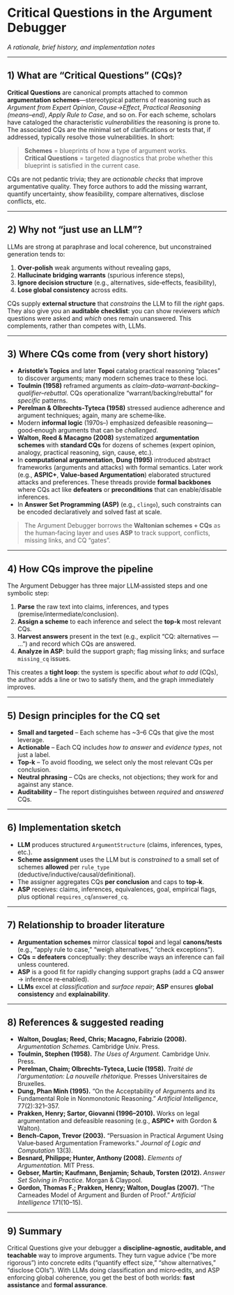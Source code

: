 # Critical Questions in the Argument Debugger
*A rationale, brief history, and implementation notes*

---

## 1) What are “Critical Questions” (CQs)?

**Critical Questions** are canonical prompts attached to common **argumentation schemes**—stereotypical patterns of reasoning such as *Argument from Expert Opinion*, *Cause→Effect*, *Practical Reasoning (means–end)*, *Apply Rule to Case*, and so on. For each scheme, scholars have cataloged the characteristic *vulnerabilities* the reasoning is prone to. The associated CQs are the minimal set of clarifications or tests that, if addressed, typically resolve those vulnerabilities. In short:

> **Schemes** = blueprints of how a type of argument works.  
> **Critical Questions** = targeted diagnostics that probe whether this blueprint is satisfied in the current case.

CQs are not pedantic trivia; they are *actionable checks* that improve argumentative quality. They force authors to add the missing warrant, quantify uncertainty, show feasibility, compare alternatives, disclose conflicts, etc.

---

## 2) Why not “just use an LLM”?

LLMs are strong at paraphrase and local coherence, but unconstrained generation tends to:

1. **Over‑polish** weak arguments without revealing gaps,
2. **Hallucinate bridging warrants** (spurious inference steps),
3. **Ignore decision structure** (e.g., alternatives, side‑effects, feasibility),
4. **Lose global consistency** across edits.

CQs supply **external structure** that *constrains* the LLM to fill the *right* gaps. They also give you an **auditable checklist**: you can show reviewers *which* questions were asked and *which* ones remain unanswered. This complements, rather than competes with, LLMs.

---

## 3) Where CQs come from (very short history)

- **Aristotle’s Topics** and later **Topoi** catalog practical reasoning “places” to discover arguments; many modern schemes trace to these loci.
- **Toulmin (1958)** reframed arguments as *claim–data–warrant–backing–qualifier–rebuttal*. CQs operationalize “warrant/backing/rebuttal” for *specific* patterns.
- **Perelman & Olbrechts‑Tyteca (1958)** stressed audience adherence and argument techniques; again, many are scheme‑like.
- Modern **informal logic** (1970s–) emphasized defeasible reasoning—good‑enough arguments that can be *challenged*.  
- **Walton, Reed & Macagno (2008)** systematized **argumentation schemes** with **standard CQs** for dozens of schemes (expert opinion, analogy, practical reasoning, sign, cause, etc.).
- In **computational argumentation**, **Dung (1995)** introduced abstract frameworks (arguments and attacks) with formal semantics. Later work (e.g., **ASPIC+**, **Value‑based Argumentation**) elaborated structured attacks and preferences. These threads provide **formal backbones** where CQs act like **defeaters** or **preconditions** that can enable/disable inferences.
- In **Answer Set Programming (ASP)** (e.g., `clingo`), such constraints can be encoded declaratively and solved fast at scale.

> The Argument Debugger borrows the **Waltonian schemes + CQs** as the human‑facing layer and uses **ASP** to track support, conflicts, missing links, and CQ “gates”.

---

## 4) How CQs improve the pipeline

The Argument Debugger has three major LLM‑assisted steps and one symbolic step:

1. **Parse** the raw text into claims, inferences, and types (premise/intermediate/conclusion).  
2. **Assign a scheme** to each inference and select the **top‑k** most relevant CQs.  
3. **Harvest answers** present in the text (e.g., explicit “CQ: alternatives — …”) and record which CQs are answered.  
4. **Analyze in ASP**: build the support graph; flag missing links; and surface `missing_cq` issues.

This creates a **tight loop**: the system is specific about *what to add* (CQs), the author adds a line or two to satisfy them, and the graph immediately improves.

---

## 5) Design principles for the CQ set

- **Small and targeted** – Each scheme has ~3–6 CQs that give the most leverage.  
- **Actionable** – Each CQ includes *how to answer* and *evidence types*, not just a label.  
- **Top‑k** – To avoid flooding, we select only the most relevant CQs per conclusion.  
- **Neutral phrasing** – CQs are checks, not objections; they work for and against any stance.  
- **Auditability** – The report distinguishes between *required* and *answered* CQs.

---


## 6) Implementation sketch

- **LLM** produces structured `ArgumentStructure` (claims, inferences, types, etc.).  
- **Scheme assignment** uses the LLM but is *constrained* to a small set of schemes **allowed** per `rule_type` (deductive/inductive/causal/definitional).  
- The assigner aggregates CQs **per conclusion** and caps to **top‑k**.  
- **ASP** receives: claims, inferences, equivalences, goal, empirical flags, plus optional `requires_cq`/`answered_cq`.  

---

## 7) Relationship to broader literature

- **Argumentation schemes** mirror classical **topoi** and legal **canons/tests** (e.g., “apply rule to case,” “weigh alternatives,” “check exceptions”).  
- **CQs = defeaters** conceptually: they describe ways an inference can fail unless countered.  
- **ASP** is a good fit for rapidly changing support graphs (add a CQ answer → inference re‑enabled).  
- **LLMs** excel at *classification* and *surface repair*; **ASP** ensures **global consistency** and **explainability**.

---

## 8) References & suggested reading

- **Walton, Douglas; Reed, Chris; Macagno, Fabrizio (2008).** *Argumentation Schemes.* Cambridge Univ. Press.  
- **Toulmin, Stephen (1958).** *The Uses of Argument.* Cambridge Univ. Press.  
- **Perelman, Chaim; Olbrechts‑Tyteca, Lucie (1958).** *Traité de l’argumentation: La nouvelle rhétorique.* Presses Universitaires de Bruxelles.  
- **Dung, Phan Minh (1995).** “On the Acceptability of Arguments and its Fundamental Role in Nonmonotonic Reasoning.” *Artificial Intelligence*, 77(2):321–357.  
- **Prakken, Henry; Sartor, Giovanni (1996–2010).** Works on legal argumentation and defeasible reasoning (e.g., **ASPIC+** with Gordon & Walton).  
- **Bench‑Capon, Trevor (2003).** “Persuasion in Practical Argument Using Value‑based Argumentation Frameworks.” *Journal of Logic and Computation* 13(3).  
- **Besnard, Philippe; Hunter, Anthony (2008).** *Elements of Argumentation.* MIT Press.  
- **Gebser, Martin; Kaufmann, Benjamin; Schaub, Torsten (2012).** *Answer Set Solving in Practice.* Morgan & Claypool.  
- **Gordon, Thomas F.; Prakken, Henry; Walton, Douglas (2007).** “The Carneades Model of Argument and Burden of Proof.” *Artificial Intelligence* 171(10–15).

---

## 9) Summary

Critical Questions give your debugger a **discipline‑agnostic, auditable, and teachable** way to improve arguments. They turn vague advice (“be more rigorous”) into concrete edits (“quantify effect size,” “show alternatives,” “disclose COIs”). With LLMs doing classification and micro‑edits, and ASP enforcing global coherence, you get the best of both worlds: **fast assistance** and **formal assurance**.
